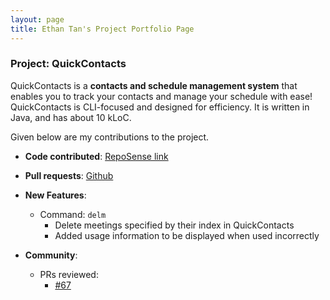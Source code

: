 ```yaml
---
layout: page
title: Ethan Tan's Project Portfolio Page
---
```


### Project: QuickContacts

QuickContacts is a **contacts and schedule management system** that enables you to track your contacts and manage your
schedule with ease! QuickContacts is CLI-focused and designed for efficiency. It is written in Java, and has about 10
kLoC.

Given below are my contributions to the project.

* **Code contributed**: [RepoSense link](https://nus-cs2103-ay2223s2.github.io/tp-dashboard/?search=thedesalizes&sort=groupTitle&sortWithin=title&timeframe=commit&mergegroup=&groupSelect=groupByRepos&breakdown=true&checkedFileTypes=docs~functional-code~test-code~other&since=2023-02-17&tabOpen=true&tabType=zoom&zA=thedesalizes&zR=AY2223S2-CS2103T-T11-2%2Ftp%5Bmaster%5D&zACS=42.166666666666664&zS=2023-02-17&zFS=thedesalizes&zU=2023-04-10&zMG=false&zFTF=commit&zFGS=groupByRepos&zFR=false&tabAuthor=thedesalizes&tabRepo=AY2223S2-CS2103T-T11-2%2Ftp%5Bmaster%5D&authorshipIsMergeGroup=false&authorshipFileTypes=docs~functional-code~test-code&authorshipIsBinaryFileTypeChecked=false&authorshipIsIgnoredFilesChecked=false)
* **Pull requests**: [Github](https://github.com/AY2223S2-CS2103T-T11-2/tp/pulls?q=is%3Apr+author%3Athedesalizes)

* **New Features**:
  * Command: `delm`
    * Delete meetings specified by their index in QuickContacts
    * Added usage information to be displayed when used incorrectly 

* **Community**:
  * PRs reviewed:
    * [#67](https://github.com/AY2223S2-CS2103T-T11-2/tp/pull/67)

